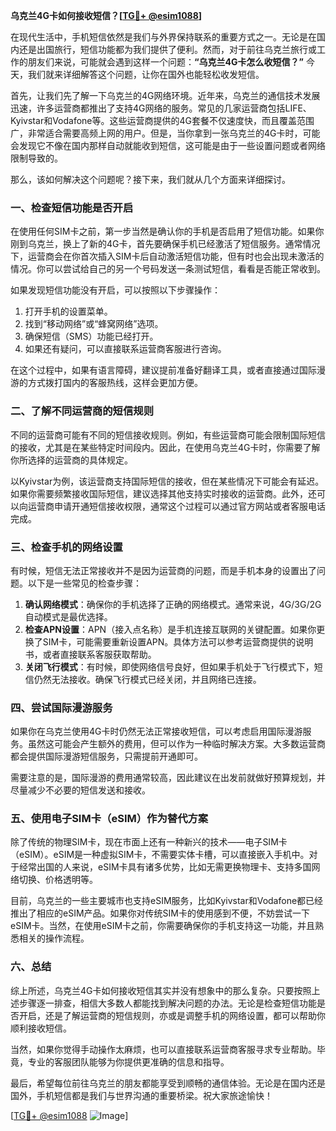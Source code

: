 **乌克兰4G卡如何接收短信？[[TG💪+ @esim1088](https://t.me/s/esim1088)]**

在现代生活中，手机短信依然是我们与外界保持联系的重要方式之一。无论是在国内还是出国旅行，短信功能都为我们提供了便利。然而，对于前往乌克兰旅行或工作的朋友们来说，可能就会遇到这样一个问题：**“乌克兰4G卡怎么收短信？”** 今天，我们就来详细解答这个问题，让你在国外也能轻松收发短信。

首先，让我们先了解一下乌克兰的4G网络环境。近年来，乌克兰的通信技术发展迅速，许多运营商都推出了支持4G网络的服务。常见的几家运营商包括LIFE、Kyivstar和Vodafone等。这些运营商提供的4G套餐不仅速度快，而且覆盖范围广，非常适合需要高频上网的用户。但是，当你拿到一张乌克兰的4G卡时，可能会发现它不像在国内那样自动就能收到短信，这可能是由于一些设置问题或者网络限制导致的。

那么，该如何解决这个问题呢？接下来，我们就从几个方面来详细探讨。

### 一、检查短信功能是否开启

在使用任何SIM卡之前，第一步当然是确认你的手机是否启用了短信功能。如果你刚到乌克兰，换上了新的4G卡，首先要确保手机已经激活了短信服务。通常情况下，运营商会在你首次插入SIM卡后自动激活短信功能，但有时也会出现未激活的情况。你可以尝试给自己的另一个号码发送一条测试短信，看看是否能正常收到。

如果发现短信功能没有开启，可以按照以下步骤操作：

1. 打开手机的设置菜单。
2. 找到“移动网络”或“蜂窝网络”选项。
3. 确保短信（SMS）功能已经打开。
4. 如果还有疑问，可以直接联系运营商客服进行咨询。

在这个过程中，如果有语言障碍，建议提前准备好翻译工具，或者直接通过国际漫游的方式拨打国内的客服热线，这样会更加方便。

### 二、了解不同运营商的短信规则

不同的运营商可能有不同的短信接收规则。例如，有些运营商可能会限制国际短信的接收，尤其是在某些特定时间段内。因此，在使用乌克兰4G卡时，你需要了解你所选择的运营商的具体规定。

以Kyivstar为例，该运营商支持国际短信的接收，但在某些情况下可能会有延迟。如果你需要频繁接收国际短信，建议选择其他支持实时接收的运营商。此外，还可以向运营商申请开通短信接收权限，通常这个过程可以通过官方网站或者客服电话完成。

### 三、检查手机的网络设置

有时候，短信无法正常接收并不是因为运营商的问题，而是手机本身的设置出了问题。以下是一些常见的检查步骤：

1. **确认网络模式**：确保你的手机选择了正确的网络模式。通常来说，4G/3G/2G自动模式是最优选择。
2. **检查APN设置**：APN（接入点名称）是手机连接互联网的关键配置。如果你更换了SIM卡，可能需要重新设置APN。具体方法可以参考运营商提供的说明书，或者直接联系客服获取帮助。
3. **关闭飞行模式**：有时候，即使网络信号良好，但如果手机处于飞行模式下，短信仍然无法接收。确保飞行模式已经关闭，并且网络已连接。

### 四、尝试国际漫游服务

如果你在乌克兰使用4G卡时仍然无法正常接收短信，可以考虑启用国际漫游服务。虽然这可能会产生额外的费用，但可以作为一种临时解决方案。大多数运营商都会提供国际漫游短信服务，只需提前开通即可。

需要注意的是，国际漫游的费用通常较高，因此建议在出发前就做好预算规划，并尽量减少不必要的短信发送和接收。

### 五、使用电子SIM卡（eSIM）作为替代方案

除了传统的物理SIM卡，现在市面上还有一种新兴的技术——电子SIM卡（eSIM）。eSIM是一种虚拟SIM卡，不需要实体卡槽，可以直接嵌入手机中。对于经常出国的人来说，eSIM卡具有诸多优势，比如无需更换物理卡、支持多国网络切换、价格透明等。

目前，乌克兰的一些主要城市也支持eSIM服务，比如Kyivstar和Vodafone都已经推出了相应的eSIM产品。如果你对传统SIM卡的使用感到不便，不妨尝试一下eSIM卡。当然，在使用eSIM卡之前，你需要确保你的手机支持这一功能，并且熟悉相关的操作流程。

### 六、总结

综上所述，乌克兰4G卡如何接收短信其实并没有想象中的那么复杂。只要按照上述步骤逐一排查，相信大多数人都能找到解决问题的办法。无论是检查短信功能是否开启，还是了解运营商的短信规则，亦或是调整手机的网络设置，都可以帮助你顺利接收短信。

当然，如果你觉得手动操作太麻烦，也可以直接联系运营商客服寻求专业帮助。毕竟，专业的客服团队能够为你提供更准确的信息和指导。

最后，希望每位前往乌克兰的朋友都能享受到顺畅的通信体验。无论是在国内还是国外，手机短信都是我们与世界沟通的重要桥梁。祝大家旅途愉快！

[[TG💪+ @esim1088](https://t.me/s/esim1088) ![Image](https://i.postimg.cc/4NQfJmqS/Snipaste-2025-05-13-00-14-12.png)]